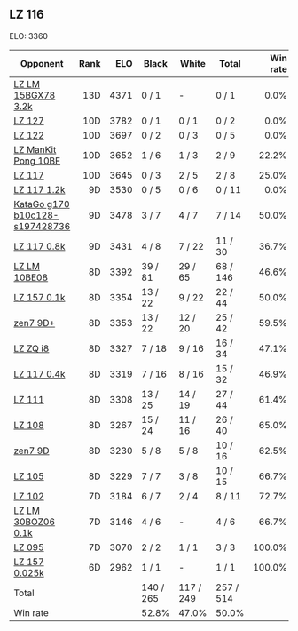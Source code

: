 ## LZ 116 ##

ELO: 3360

Opponent | Rank | ELO | Black | White | Total | Win rate
---------|-----:|----:|-------|-------|-------|-------:
[LZ LM 15BGX78 3.2k](LZ%20LM%2015BGX78%203.2k.md) | 13D | 4371 | 0 / 1 | - | 0 / 1 | 0.0%
[LZ 127](LZ%20127.md) | 10D | 3782 | 0 / 1 | 0 / 1 | 0 / 2 | 0.0%
[LZ 122](LZ%20122.md) | 10D | 3697 | 0 / 2 | 0 / 3 | 0 / 5 | 0.0%
[LZ ManKit Pong 10BF](LZ%20ManKit%20Pong%2010BF.md) | 10D | 3652 | 1 / 6 | 1 / 3 | 2 / 9 | 22.2%
[LZ 117](LZ%20117.md) | 10D | 3645 | 0 / 3 | 2 / 5 | 2 / 8 | 25.0%
[LZ 117 1.2k](LZ%20117%201.2k.md) | 9D | 3530 | 0 / 5 | 0 / 6 | 0 / 11 | 0.0%
[KataGo g170 b10c128-s197428736](KataGo%20g170%20b10c128-s197428736.md) | 9D | 3478 | 3 / 7 | 4 / 7 | 7 / 14 | 50.0%
[LZ 117 0.8k](LZ%20117%200.8k.md) | 9D | 3431 | 4 / 8 | 7 / 22 | 11 / 30 | 36.7%
[LZ LM 10BE08](LZ%20LM%2010BE08.md) | 8D | 3392 | 39 / 81 | 29 / 65 | 68 / 146 | 46.6%
[LZ 157 0.1k](LZ%20157%200.1k.md) | 8D | 3354 | 13 / 22 | 9 / 22 | 22 / 44 | 50.0%
[zen7 9D+](zen7%209D+.md) | 8D | 3353 | 13 / 22 | 12 / 20 | 25 / 42 | 59.5%
[LZ ZQ i8](LZ%20ZQ%20i8.md) | 8D | 3327 | 7 / 18 | 9 / 16 | 16 / 34 | 47.1%
[LZ 117 0.4k](LZ%20117%200.4k.md) | 8D | 3319 | 7 / 16 | 8 / 16 | 15 / 32 | 46.9%
[LZ 111](LZ%20111.md) | 8D | 3308 | 13 / 25 | 14 / 19 | 27 / 44 | 61.4%
[LZ 108](LZ%20108.md) | 8D | 3267 | 15 / 24 | 11 / 16 | 26 / 40 | 65.0%
[zen7 9D](zen7%209D.md) | 8D | 3230 | 5 / 8 | 5 / 8 | 10 / 16 | 62.5%
[LZ 105](LZ%20105.md) | 8D | 3229 | 7 / 7 | 3 / 8 | 10 / 15 | 66.7%
[LZ 102](LZ%20102.md) | 7D | 3184 | 6 / 7 | 2 / 4 | 8 / 11 | 72.7%
[LZ LM 30BOZ06 0.1k](LZ%20LM%2030BOZ06%200.1k.md) | 7D | 3146 | 4 / 6 | - | 4 / 6 | 66.7%
[LZ 095](LZ%20095.md) | 7D | 3070 | 2 / 2 | 1 / 1 | 3 / 3 | 100.0%
[LZ 157 0.025k](LZ%20157%200.025k.md) | 6D | 2962 | 1 / 1 | - | 1 / 1 | 100.0%
Total | | | 140 / 265 | 117 / 249 | 257 / 514 | 
Win rate| | | 52.8% | 47.0% | 50.0% | 
